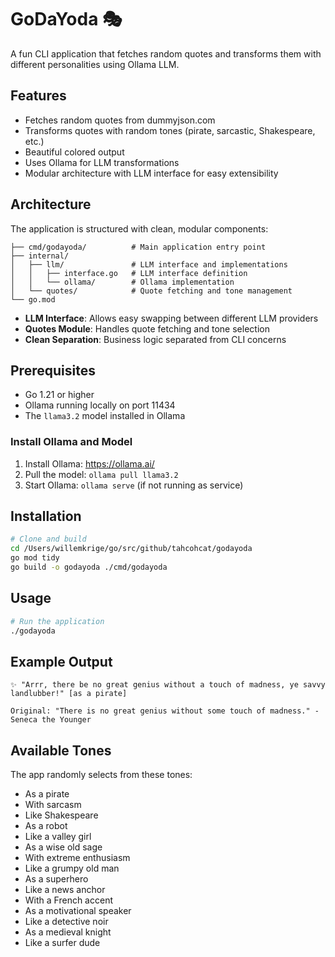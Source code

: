 # GoDaYoda 🎭

A fun CLI application that fetches random quotes and transforms them with different personalities using Ollama LLM.

## Features

- Fetches random quotes from dummyjson.com
- Transforms quotes with random tones (pirate, sarcastic, Shakespeare, etc.)
- Beautiful colored output
- Uses Ollama for LLM transformations
- Modular architecture with LLM interface for easy extensibility

## Architecture

The application is structured with clean, modular components:

```
├── cmd/godayoda/          # Main application entry point
├── internal/
│   ├── llm/               # LLM interface and implementations
│   │   ├── interface.go   # LLM interface definition
│   │   └── ollama/        # Ollama implementation
│   └── quotes/            # Quote fetching and tone management
└── go.mod
```

- **LLM Interface**: Allows easy swapping between different LLM providers
- **Quotes Module**: Handles quote fetching and tone selection
- **Clean Separation**: Business logic separated from CLI concerns

## Prerequisites

- Go 1.21 or higher
- Ollama running locally on port 11434
- The `llama3.2` model installed in Ollama

### Install Ollama and Model

1. Install Ollama: https://ollama.ai/
2. Pull the model: `ollama pull llama3.2`
3. Start Ollama: `ollama serve` (if not running as service)

## Installation

```bash
# Clone and build
cd /Users/willemkrige/go/src/github/tahcohcat/godayoda
go mod tidy
go build -o godayoda ./cmd/godayoda
```

## Usage

```bash
# Run the application
./godayoda
```

## Example Output

```
✨ "Arrr, there be no great genius without a touch of madness, ye savvy landlubber!" [as a pirate]

Original: "There is no great genius without some touch of madness." - Seneca the Younger
```

## Available Tones

The app randomly selects from these tones:
- As a pirate
- With sarcasm  
- Like Shakespeare
- As a robot
- Like a valley girl
- As a wise old sage
- With extreme enthusiasm
- Like a grumpy old man
- As a superhero
- Like a news anchor
- With a French accent
- As a motivational speaker
- Like a detective noir
- As a medieval knight
- Like a surfer dude